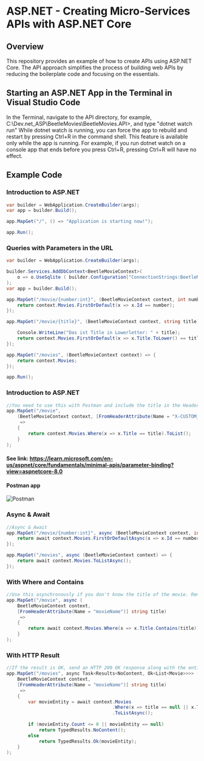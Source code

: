 # ASP.NET - Creating Micro-Services APIs with ASP.NET Core

## Overview
This repository provides an example of how to create APIs using ASP.NET Core. The API approach simplifies the process of building web APIs by reducing the boilerplate code and focusing on the essentials.

## Starting an ASP.NET App in the Terminal in Visual Studio Code
In the Terminal, navigate to the API directory, for example, C:\Dev\.net_ASP\BeetleMovies\BeetleMovies.API>, and type "dotnet watch run"
While dotnet watch is running, you can force the app to rebuild and restart by pressing Ctrl+R in the command shell. This feature is available only while the app is running. For example, if you run dotnet watch on a console app that ends before you press Ctrl+R, pressing Ctrl+R will have no effect.

## Example Code

### Introduction to ASP.NET
```csharp
var builder = WebApplication.CreateBuilder(args);
var app = builder.Build();

app.MapGet("/", () => "Application is starting now!");

app.Run();
````

### Queries with Parameters in the URL
```csharp
var builder = WebApplication.CreateBuilder(args);

builder.Services.AddDbContext<BeetleMovieContext>( 
    o => o.UseSqlite ( builder.Configuration["ConnectionStrings:BeetleMovieStr"] )
);   
var app = builder.Build();

app.MapGet("/movie/{number:int}", (BeetleMovieContext context, int number) => {
    return context.Movies.FirstOrDefault(x => x.Id == number);
});

app.MapGet("/movie/{title}", (BeetleMovieContext context, string title) => {

    Console.WriteLine("Das ist Title in Lowerletter: " + title);    
    return context.Movies.FirstOrDefault(x => x.Title.ToLower() == title.ToLower());    
});

app.MapGet("/movies", (BeetleMovieContext context) => {
    return context.Movies;
});

app.Run();
````

### Introduction to ASP.NET
```csharp
//You need to use this with Postman and include the title in the Header.
app.MapGet("/movie", 
    (BeetleMovieContext context, [FromHeaderAttribute(Name = "X-CUSTOM_TITEL")] string title)
     => 
    {
        return context.Movies.Where(x => x.Title == title).ToList();
    }
);  
````
#### See link: https://learn.microsoft.com/en-us/aspnet/core/fundamentals/minimal-apis/parameter-binding?view=aspnetcore-8.0

#### Postman app
![Postman](https://github.com/plebsapps/BeetleMovies/blob/main/postman.png)


### Async & Await
```csharp
//Async & Await
app.MapGet("/movie/{number:int}", async (BeetleMovieContext context, int number) => {
    return await context.Movies.FirstOrDefaultAsync(x => x.Id == number);
});

app.MapGet("/movies", async (BeetleMovieContext context) => {
    return await context.Movies.ToListAsync();
});
````

### With Where and Contains
```csharp
//Use this asynchronously if you don't know the title of the movie. Remember to use Postman to send the request with the title in the Header.
app.MapGet("/movie", async ( 
    BeetleMovieContext context, 
    [FromHeaderAttribute(Name = "movieName")] string title)
     => 
    {
        return await context.Movies.Where(x => x.Title.Contains(title)).ToListAsync();
    }
);  
````

### With HTTP Result
```csharp
//If the result is OK, send an HTTP 200 OK response along with the entity. If the result is null or zero, send an "HTTP 204 No Content" response.
app.MapGet("/movies", async Task<Results<NoContent, Ok<List<Movie>>>> ( 
    BeetleMovieContext context, 
    [FromHeaderAttribute(Name = "movieName")] string title)
     => 
    {
        var movieEntity = await context.Movies
                                       .Where(x => title == null || x.Title.Contains(title))
                                       .ToListAsync();
        
        if (movieEntity.Count <= 0 || movieEntity == null)
            return TypedResults.NoContent();
        else
            return TypedResults.Ok(movieEntity);        
    }
);  
````